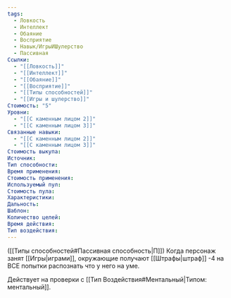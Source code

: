 ```yaml
---
tags:
  - Ловкость
  - Интеллект
  - Обаяние
  - Восприятие
  - Навык/ИгрыИШулерство
  - Пассивная
Ссылки:
  - "[[Ловкость]]"
  - "[[Интеллект]]"
  - "[[Обаяние]]"
  - "[[Восприятие]]"
  - "[[Типы способностей]]"
  - "[[Игры и шулерство]]"
Стоимость: "5"
Уровни:
  - "[[С каменным лицом 2]]"
  - "[[С каменным лицом 3]]"
Связанные навыки:
  - "[[С каменным лицом 2]]"
  - "[[С каменным лицом 3]]"
Стоимость выкупа:
Источник:
Тип способности:
Время применения:
Стоимость применения:
Используемый пул:
Стоимость пула:
Характеристики:
Дальность:
Шаблон:
Количество целей:
Время действия:
Тип воздействия:
---
```

([[Типы способностей#Пассивная способность|П]]) Когда персонаж занят [[Игры|играми]], окружающие получают [[Штрафы|штраф]] -4 на ВСЕ попытки распознать что у него на уме.

Действует на проверки с [[Тип Воздействия#Ментальный|Типом: ментальный]]. 